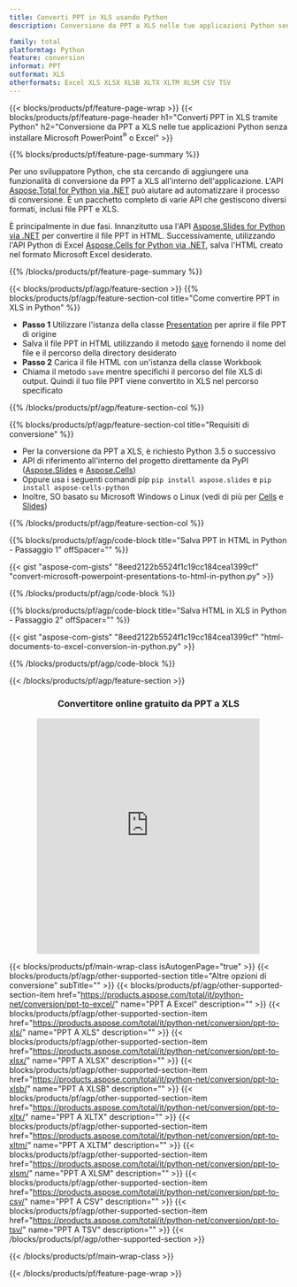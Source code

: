 ```yaml
---
title: Converti PPT in XLS usando Python
description: Conversione da PPT a XLS nelle tue applicazioni Python senza utilizzare Microsoft Office 

family: total
platformtag: Python
feature: conversion
informat: PPT
outformat: XLS
otherformats: Excel XLS XLSX XLSB XLTX XLTM XLSM CSV TSV
---
```

{{< blocks/products/pf/feature-page-wrap >}}
{{< blocks/products/pf/feature-page-header h1="Converti PPT in XLS tramite Python" h2="Conversione da PPT a XLS nelle tue applicazioni Python senza installare Microsoft PowerPoint<sup>&reg;</sup> o Excel" >}}

{{% blocks/products/pf/feature-page-summary %}}

Per uno sviluppatore Python, che sta cercando di aggiungere una funzionalità di conversione da PPT a XLS all'interno dell'applicazione. L'API [Aspose.Total for Python via .NET](https://products.aspose.com/total/python-net/) può aiutare ad automatizzare il processo di conversione. È un pacchetto completo di varie API che gestiscono diversi formati, inclusi file PPT e XLS.

È principalmente in due fasi. Innanzitutto usa l'API [Aspose.Slides for Python via .NET](https://products.aspose.com/slides/python-net/) per convertire il file PPT in HTML. Successivamente, utilizzando l'API Python di Excel [Aspose.Cells for Python via .NET](https://products.aspose.com/cells/python-net/), salva l'HTML creato nel formato Microsoft Excel desiderato. 

{{% /blocks/products/pf/feature-page-summary %}}

{{< blocks/products/pf/agp/feature-section >}}
{{% blocks/products/pf/agp/feature-section-col title="Come convertire PPT in XLS in Python" %}}
- **Passo 1** Utilizzare l'istanza della classe [Presentation](https://reference.aspose.com/slides/python-net/aspose.slides/presentation/) per aprire il file PPT di origine 
- Salva il file PPT in HTML utilizzando il metodo [save](https://reference.aspose.com/slides/python-net/aspose.slides/presentation/) fornendo il nome del file e il percorso della directory desiderato
-  **Passo 2** Carica il file HTML con un'istanza della classe Workbook
-  Chiama il metodo `save` mentre specifichi il percorso del file XLS di output. Quindi il tuo file PPT viene convertito in XLS nel percorso specificato

{{% /blocks/products/pf/agp/feature-section-col %}}

{{% blocks/products/pf/agp/feature-section-col title="Requisiti di conversione" %}}

- Per la conversione da PPT a XLS, è richiesto Python 3.5 o successivo
- API di riferimento all'interno del progetto direttamente da PyPI ([Aspose.Slides](https://pypi.org/project/Aspose.Slides/) e [Aspose.Cells](https://pypi.org/project/aspose-cells-python/))
-  Oppure usa i seguenti comandi pip ```pip install aspose.slides``` e ```pip install aspose-cells-python```
-  Inoltre, SO basato su Microsoft Windows o Linux (vedi di più per [Cells](https://docs.aspose.com/cells/python-net/getting-started/#installation) e [Slides](https://docs.aspose.com/slides/python-net/system-requirements/))
 

{{% /blocks/products/pf/agp/feature-section-col %}}

{{% blocks/products/pf/agp/code-block title="Salva PPT in HTML in Python - Passaggio 1" offSpacer="" %}}

{{< gist "aspose-com-gists" "8eed2122b5524f1c19cc184cea1399cf" "convert-microsoft-powerpoint-presentations-to-html-in-python.py" >}}

{{% /blocks/products/pf/agp/code-block %}}

{{% blocks/products/pf/agp/code-block title="Salva HTML in XLS in Python - Passaggio 2" offSpacer="" %}}

{{< gist "aspose-com-gists" "8eed2122b5524f1c19cc184cea1399cf" "html-documents-to-excel-conversion-in-python.py" >}}

{{% /blocks/products/pf/agp/code-block %}}

{{< /blocks/products/pf/agp/feature-section >}}
<div class="container-fluid agp-content bg-white aboutfile box-1 vh100 section nopbtm">
<div class=container>
<div class=row>
<div class="demobox tc col-md-12 padding-0" align="center">

<h3>Convertitore online gratuito da PPT a XLS</h3>

<iframe style="border: none; height: 426px;" scrolling="no" src="https://total-conversion-app-65z5r2lp.qa.k8s.dynabic.com/?to=xls&from=ppt" id="child-iframe" width="80%"></iframe>

</div></div>
</div></div>

{{< blocks/products/pf/main-wrap-class isAutogenPage="true" >}}
{{< blocks/products/pf/agp/other-supported-section title="Altre opzioni di conversione" subTitle="" >}}
{{< blocks/products/pf/agp/other-supported-section-item href="https://products.aspose.com/total/it/python-net/conversion/ppt-to-excel/" name="PPT A Excel" description="" >}}
{{< blocks/products/pf/agp/other-supported-section-item href="https://products.aspose.com/total/it/python-net/conversion/ppt-to-xls/" name="PPT A XLS" description="" >}}
{{< blocks/products/pf/agp/other-supported-section-item href="https://products.aspose.com/total/it/python-net/conversion/ppt-to-xlsx/" name="PPT A XLSX" description="" >}}
{{< blocks/products/pf/agp/other-supported-section-item href="https://products.aspose.com/total/it/python-net/conversion/ppt-to-xlsb/" name="PPT A XLSB" description="" >}}
{{< blocks/products/pf/agp/other-supported-section-item href="https://products.aspose.com/total/it/python-net/conversion/ppt-to-xltx/" name="PPT A XLTX" description="" >}}
{{< blocks/products/pf/agp/other-supported-section-item href="https://products.aspose.com/total/it/python-net/conversion/ppt-to-xltm/" name="PPT A XLTM" description="" >}}
{{< blocks/products/pf/agp/other-supported-section-item href="https://products.aspose.com/total/it/python-net/conversion/ppt-to-xlsm/" name="PPT A XLSM" description="" >}}
{{< blocks/products/pf/agp/other-supported-section-item href="https://products.aspose.com/total/it/python-net/conversion/ppt-to-csv/" name="PPT A CSV" description="" >}}
{{< blocks/products/pf/agp/other-supported-section-item href="https://products.aspose.com/total/it/python-net/conversion/ppt-to-tsv/" name="PPT A TSV" description="" >}}
{{< /blocks/products/pf/agp/other-supported-section >}}


      
{{< /blocks/products/pf/main-wrap-class >}}

{{< /blocks/products/pf/feature-page-wrap >}}